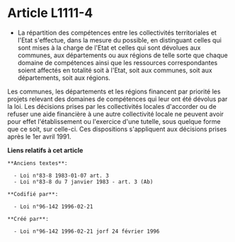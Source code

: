 # Article L1111-4

- La répartition des compétences entre les collectivités territoriales et l'Etat s'effectue, dans la mesure du possible, en
distinguant celles qui sont mises à la charge de l'Etat et celles qui sont dévolues aux communes, aux départements ou aux
régions de telle sorte que chaque domaine de compétences ainsi que les ressources correspondantes soient affectés en totalité
soit à l'Etat, soit aux communes, soit aux départements, soit aux régions.

Les communes, les départements et les régions financent par priorité les projets relevant des domaines de compétences qui
leur ont été dévolus par la loi. Les décisions prises par les collectivités locales d'accorder ou de refuser une aide
financière à une autre collectivité locale ne peuvent avoir pour effet l'établissement ou l'exercice d'une tutelle, sous
quelque forme que ce soit, sur celle-ci. Ces dispositions s'appliquent aux décisions prises après le 1er avril 1991.

**Liens relatifs à cet article**

	**Anciens textes**:

	  - Loi n°83-8 1983-01-07 art. 3
	  - Loi n°83-8 du 7 janvier 1983 - art. 3 (Ab)

	**Codifié par**:

	  - Loi n°96-142 1996-02-21

	**Créé par**:

	  - Loi n°96-142 1996-02-21 jorf 24 février 1996
